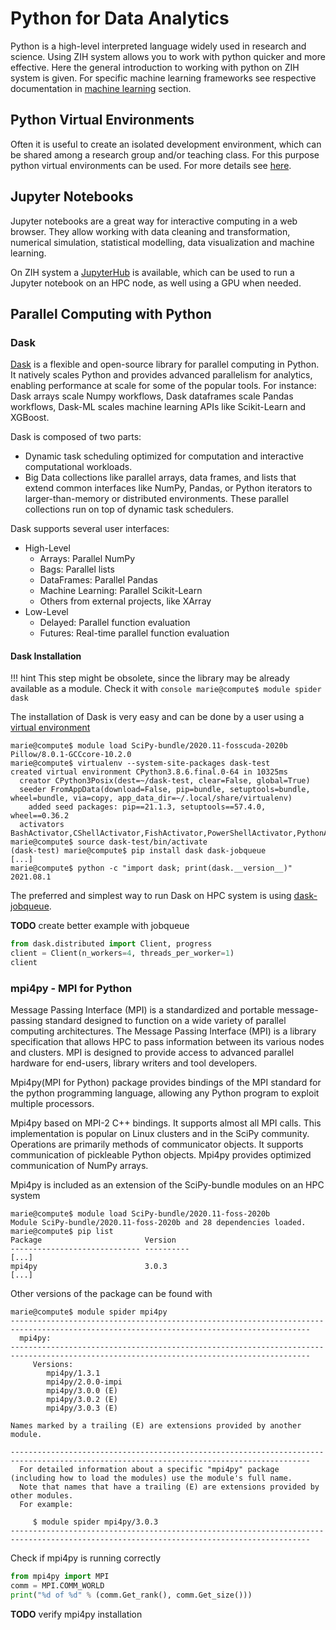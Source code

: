 # Python for Data Analytics

Python is a high-level interpreted language widely used in research and science. Using ZIH system
allows you to work with python quicker and more effective. Here the general introduction to working
with python on ZIH system is given. For specific machine learning frameworks see respective
documentation in [machine learning](machine_learning.md) section.

## Python Virtual Environments

Often it is useful to create an isolated development environment, which can be shared among
a research group and/or teaching class. For this purpose python virtual environments can be used.
For more details see [here](python_virtual_environments.md).

## Jupyter Notebooks

Jupyter notebooks are a great way for interactive computing in a web
browser. They allow working with data cleaning and transformation,
numerical simulation, statistical modelling, data visualization and machine learning.

On ZIH system a [JupyterHub](../access/jupyterhub.md) is available, which can be used to run
a Jupyter notebook on an HPC node, as well using a GPU when needed.  

## Parallel Computing with Python

### Dask

[Dask](https://dask.org/) is a flexible and open-source library for parallel computing in Python.
It natively scales Python and provides advanced parallelism for analytics, enabling performance at
scale for some of the popular tools. For instance: Dask arrays scale Numpy workflows, Dask
dataframes scale Pandas workflows, Dask-ML scales machine learning APIs like Scikit-Learn and
XGBoost.

Dask is composed of two parts:

- Dynamic task scheduling optimized for computation and interactive computational workloads.
- Big Data collections like parallel arrays, data frames, and lists that extend common interfaces
  like NumPy, Pandas, or Python iterators to larger-than-memory or distributed environments.
  These parallel collections run on top of dynamic task schedulers.

Dask supports several user interfaces:

- High-Level
    - Arrays: Parallel NumPy
    - Bags: Parallel lists
    - DataFrames: Parallel Pandas
    - Machine Learning: Parallel Scikit-Learn
    - Others from external projects, like XArray
- Low-Level
    - Delayed: Parallel function evaluation
    - Futures: Real-time parallel function evaluation

#### Dask Installation

!!! hint
    This step might be obsolete, since the library may be already available as a module.
    Check it with
    ```console
    marie@compute$ module spider dask
    ```

The installation of Dask is very easy and can be done by a user using a [virtual environment](python_virtual_environments.md)

```console
marie@compute$ module load SciPy-bundle/2020.11-fosscuda-2020b Pillow/8.0.1-GCCcore-10.2.0
marie@compute$ virtualenv --system-site-packages dask-test
created virtual environment CPython3.8.6.final.0-64 in 10325ms
  creator CPython3Posix(dest=~/dask-test, clear=False, global=True)
  seeder FromAppData(download=False, pip=bundle, setuptools=bundle, wheel=bundle, via=copy, app_data_dir=~/.local/share/virtualenv)
    added seed packages: pip==21.1.3, setuptools==57.4.0, wheel==0.36.2
  activators BashActivator,CShellActivator,FishActivator,PowerShellActivator,PythonActivator,XonshActivator
marie@compute$ source dask-test/bin/activate
(dask-test) marie@compute$ pip install dask dask-jobqueue
[...]
marie@compute$ python -c "import dask; print(dask.__version__)"
2021.08.1
```

The preferred and simplest way to run Dask on HPC system is using
[dask-jobqueue](https://jobqueue.dask.org/).

**TODO** create better example with jobqueue

```python
from dask.distributed import Client, progress
client = Client(n_workers=4, threads_per_worker=1)
client
```

### mpi4py -  MPI for Python

Message Passing Interface (MPI) is a standardized and portable
message-passing standard designed to function on a wide variety of
parallel computing architectures. The Message Passing Interface (MPI) is
a library specification that allows HPC to pass information between its
various nodes and clusters. MPI is designed to provide access to advanced
parallel hardware for end-users, library writers and tool developers.

Mpi4py(MPI for Python) package provides bindings of the MPI standard for
the python programming language, allowing any Python program to exploit
multiple processors.

Mpi4py based on MPI-2 C++ bindings. It supports almost all MPI calls.
This implementation is popular on Linux clusters and in the SciPy
community. Operations are primarily methods of communicator objects. It
supports communication of pickleable Python objects. Mpi4py provides
optimized communication of NumPy arrays.

Mpi4py is included as an extension of the SciPy-bundle modules on an HPC system

```console
marie@compute$ module load SciPy-bundle/2020.11-foss-2020b
Module SciPy-bundle/2020.11-foss-2020b and 28 dependencies loaded.
marie@compute$ pip list
Package                       Version
----------------------------- ----------
[...]
mpi4py                        3.0.3
[...]
```

Other versions of the package can be found with

```console
marie@compute$ module spider mpi4py
-----------------------------------------------------------------------------------------------------------------------------------------
  mpi4py:
-----------------------------------------------------------------------------------------------------------------------------------------
     Versions:
        mpi4py/1.3.1
        mpi4py/2.0.0-impi
        mpi4py/3.0.0 (E)
        mpi4py/3.0.2 (E)
        mpi4py/3.0.3 (E)

Names marked by a trailing (E) are extensions provided by another module.

-----------------------------------------------------------------------------------------------------------------------------------------
  For detailed information about a specific "mpi4py" package (including how to load the modules) use the module's full name.
  Note that names that have a trailing (E) are extensions provided by other modules.
  For example:

     $ module spider mpi4py/3.0.3
-----------------------------------------------------------------------------------------------------------------------------------------
```

Check if mpi4py is running correctly

```python
from mpi4py import MPI
comm = MPI.COMM_WORLD
print("%d of %d" % (comm.Get_rank(), comm.Get_size()))
```

**TODO** verify mpi4py installation
